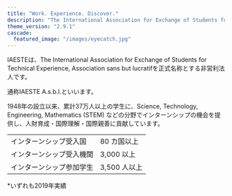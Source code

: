 ```yaml
---
title: "Work. Experience. Discover."
description: "The International Association for Exchange of Students for Technical Experience"
theme_version: "2.9.1"
cascade:
  featured_image: "/images/eyecatch.jpg"
---
```


IAESTEは、The International Association for Exchange of Students for Technical Experience, Association sans but lucratifを正式名称とする非営利法人です。

通称IAESTE A.s.b.l.といいます。

1948年の設立以来、累計37万人以上の学生に、Science, Technology, Engineering, Mathematics (STEM) などの分野でインターンシップの機会を提供し、人財育成・国際理解・国際親善に貢献しています。

<div align="center">

|                    |              |
| ------------------ | ------------ |
| インターンシップ受入国   | 80 カ国以上   |
| インターンシップ受入機関 | 3,000 以上   |
| インターンシップ参加学生 | 3,500 人以上 |

</div>

<div class="right-align">
    *いずれも2019年実績
</div>
